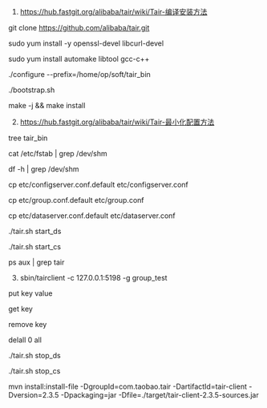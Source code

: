 
1. https://hub.fastgit.org/alibaba/tair/wiki/Tair-编译安装方法

git clone https://github.com/alibaba/tair.git

sudo yum install -y openssl-devel libcurl-devel


sudo yum install automake libtool gcc-c++

./configure --prefix=/home/op/soft/tair_bin

./bootstrap.sh


make -j && make install


2. https://hub.fastgit.org/alibaba/tair/wiki/Tair-最小化配置方法


tree tair_bin

cat /etc/fstab | grep /dev/shm

df -h | grep /dev/shm

cp etc/configserver.conf.default etc/configserver.conf

cp etc/group.conf.default etc/group.conf

cp etc/dataserver.conf.default etc/dataserver.conf



./tair.sh start_ds

./tair.sh start_cs

ps aux | grep tair


3. sbin/tairclient -c 127.0.0.1:5198 -g group_test

 put key value

 get key

 remove key

 delall 0 all

 ./tair.sh stop_ds

 ./tair.sh stop_cs













mvn install:install-file -DgroupId=com.taobao.tair -DartifactId=tair-client -Dversion=2.3.5 -Dpackaging=jar -Dfile=./target/tair-client-2.3.5-sources.jar



